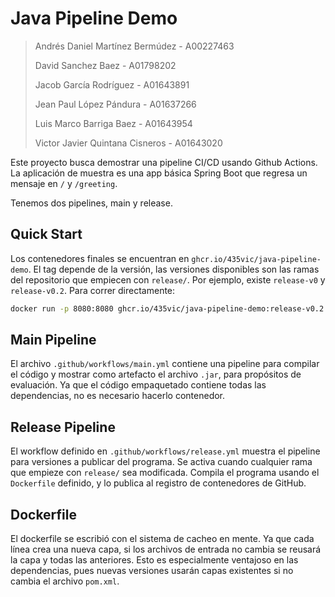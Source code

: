 # Java Pipeline Demo
> Andrés Daniel Martínez Bermúdez - A00227463
> 
> David Sanchez Baez - A01798202
> 
> Jacob García Rodríguez - A01643891
> 
> Jean Paul López Pándura - A01637266
> 
> Luis Marco Barriga Baez - A01643954
> 
> Victor Javier Quintana Cisneros - A01643020

Este proyecto busca demostrar una pipeline CI/CD usando Github Actions.
La aplicación de muestra es una app básica Spring Boot que regresa un mensaje
en `/` y `/greeting`.

Tenemos dos pipelines, main y release.

## Quick Start
Los contenedores finales se encuentran en `ghcr.io/435vic/java-pipeline-demo`. El tag
depende de la versión, las versiones disponibles son las ramas del repositorio que empiecen
con `release/`. Por ejemplo, existe `release-v0` y `release-v0.2`. Para correr directamente:
```sh
docker run -p 8080:8080 ghcr.io/435vic/java-pipeline-demo:release-v0.2
```

## Main Pipeline
El archivo `.github/workflows/main.yml` contiene una pipeline para compilar el código
y mostrar como artefacto el archivo `.jar`, para propósitos de evaluación. Ya que el
código empaquetado contiene todas las dependencias, no es necesario hacerlo contenedor.

## Release Pipeline
El workflow definido en `.github/workflows/release.yml` muestra el pipeline para versiones a
publicar del programa. Se activa cuando cualquier rama que empieze con `release/` sea modificada.
Compila el programa usando el `Dockerfile` definido, y lo publica al registro de contenedores de
GitHub.

## Dockerfile

El dockerfile se escribió con el sistema de cacheo en mente. Ya que cada línea crea
una nueva capa, si los archivos de entrada no cambia se reusará la capa
y todas las anteriores. Esto es especialmente ventajoso en las dependencias, pues
nuevas versiones usarán capas existentes si no cambia el archivo `pom.xml`.
